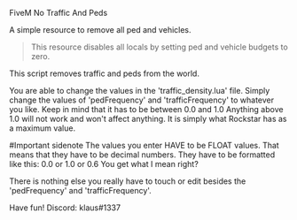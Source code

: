 FiveM No Traffic And Peds

A simple resource to remove all ped and vehicles.
>This resource disables all locals by setting ped and vehicle budgets to zero.

This script removes traffic and peds from the world.

You are able to change the values in the 'traffic_density.lua' file. Simply change the values of 'pedFrequency' and 'trafficFrequency' to whatever you like. Keep in mind that it has to be between 0.0 and 1.0 Anything above 1.0 will not work and won't affect anything. It is simply what Rockstar has as a maximum value.

#Important sidenote The values you enter HAVE to be FLOAT values. That means that they have to be decimal numbers. They have to be formatted like this: 0.0 or 1.0 or 0.6 You get what I mean right?

There is nothing else you really have to touch or edit besides the 'pedFrequency' and 'trafficFrequency'.

Have fun!
Discord: klaus#1337
